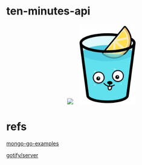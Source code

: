 # ten-minutes-api

<p align="center">
<img src="https://github.com/mongodb/mongo-go-driver/raw/master/etc/assets/mongo-gopher.png" width="150">
&nbsp;&nbsp;
<img src="https://raw.githubusercontent.com/gin-gonic/logo/master/color.png" width="150">
</p>

# refs

[mongo-go-examples](https://github.com/simagix/mongo-go-examples)

[gotify/server](https://github.com/gotify/server)